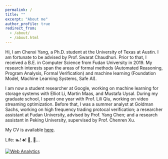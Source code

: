 ```yaml
---
permalink: /
title: ""
excerpt: "About me"
author_profile: true
redirect_from: 
  - /about/
  - /about.html
---
```


Hi, I am Chenxi Yang, a Ph.D. student at the University of Texas at Austin. I am fortunate to be advised by <a href="http://www.cs.utexas.edu/~swarat/" style="text-decoration: none">Prof. Swarat Chaudhuri</a>. Prior to that, I received a B.E. in Computer Science from Fudan University in 2019. My research interests span the areas of formal methods (Automated Reasoning, Program Analysis, Formal Verification) and machine learning (Foundation Model, Machine Learning Systems, Safe AI).

I am now a student researcher at Google, working on machine learning for storage systems with <a href="http://alumni.soe.ucsc.edu/~yanli/" style="text-decoration: none">Elliot Li</a>, <a href="http://martin-maas.com" style="text-decoration: none">Martin Maas</a>, and Mustafa Uysal. During my graduate school, I spent one year with <a href="https://www.cs.utexas.edu/~lili/" style="text-decoration: none">Prof. Lili Qiu</a>, working on video streaming optimization. Before that, I was a summer analyst at Goldman Sachs, working on high frequency trading protocal verification; a researcher assistant at Fudan University, advised by <a href="https://chenyang03.wordpress.com/" style="text-decoration: none">Prof. Yang Chen</a>; and a research assistant in Peking University, supervised by <a href="http://soar.group/chenren/" style="text-decoration: none">Prof. Chenren Xu</a>.

My CV is available [here](https://chenxi-yang.github.io/files/CV_ChenxiYang.pdf).

Life: 🏊! <a href="https://chenxi-yang.github.io/images/poker.png" style="text-decoration: none">♣️</a>! 🎿, <a href="https://chenxi-yang.github.io/images/hiking.jpg" style="text-decoration: none">🧗</a>...



<!-- Default Statcounter code for github hompage
https://cxyang1997.github.io/ -->
<script type="text/javascript">
var sc_project=12178457; 
var sc_invisible=1; 
var sc_security="0c3d84b6"; 
</script>
<script type="text/javascript"
src="https://www.statcounter.com/counter/counter.js"
async></script>
<noscript><div class="statcounter"><a title="Web Analytics"
href="https://statcounter.com/" target="_blank"><img
class="statcounter"
src="https://c.statcounter.com/12178457/0/0c3d84b6/1/"
alt="Web Analytics"></a></div></noscript>
<!-- End of Statcounter Code -->
